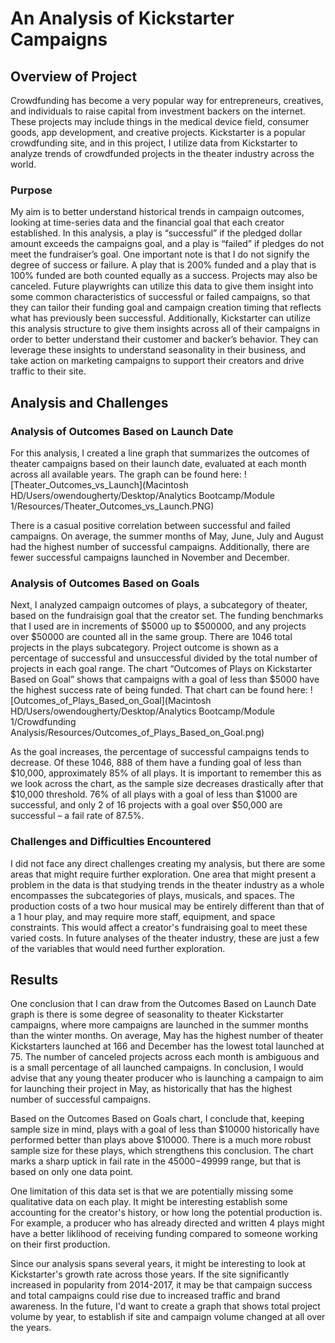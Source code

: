 # An Analysis of Kickstarter Campaigns

## Overview of Project
Crowdfunding has become a very popular way for entrepreneurs, creatives, and individuals to raise capital from investment backers on the internet. These projects may include things in the medical device field, consumer goods, app development, and creative projects. Kickstarter is a popular crowdfunding site, and in this project, I utilize data from Kickstarter to analyze trends of crowdfunded projects in the theater industry across the world.
### Purpose
My aim is to better understand historical trends in campaign outcomes, looking at time-series data and the financial goal that each creator established. In this analysis, a play is “successful” if the pledged dollar amount exceeds the campaigns goal, and a play is “failed” if pledges do not meet the fundraiser’s goal. One important note is that I do not signify the degree of success or failure. A play that is 200% funded and a play that is 100% funded are both counted equally as a success. Projects may also be canceled. Future playwrights can utilize this data to give them insight into some common characteristics of successful or failed campaigns, so that they can tailor their funding goal and campaign creation timing that reflects what has previously been successful. Additionally, Kickstarter can utilize this analysis structure to give them insights across all of their campaigns in order to better understand their customer and backer’s behavior. They can leverage these insights to understand seasonality in their business, and take action on marketing campaigns to support their creators and drive traffic to their site.  
## Analysis and Challenges


### Analysis of Outcomes Based on Launch Date

For this analysis, I created a line graph that summarizes the outcomes of theater campaigns based on their launch date, evaluated at each month across all available years. The graph can be found here: ![Theater_Outcomes_vs_Launch](Macintosh HD/Users/owendougherty/Desktop/Analytics Bootcamp/Module 1/Resources/Theater_Outcomes_vs_Launch.PNG)

There is a casual positive correlation between successful and failed campaigns. On average, the summer months of May, June, July and August had the highest number of successful campaigns. Additionally, there are fewer successful campaigns launched in November and December.

### Analysis of Outcomes Based on Goals
Next, I analyzed campaign outcomes of plays, a subcategory of theater, based on the fundraisign goal that the creator set. The funding benchmarks that I used are in increments of $5000 up to $500000, and any projects over $50000 are counted all in the same group. There are 1046 total projects in the plays subcategory. Project outcome is shown as a percentage of successful and unsuccessful divided by the total number of projects in each goal range. The chart “Outcomes of Plays on Kickstarter Based on Goal” shows that campaigns with a goal of less than $5000 have the highest success rate of being funded. That chart can be found here: ![Outcomes_of_Plays_Based_on_Goal](Macintosh HD/Users/owendougherty/Desktop/Analytics Bootcamp/Module 1/Crowdfunding Analysis/Resources/Outcomes_of_Plays_Based_on_Goal.png) 

As the goal increases, the percentage of successful campaigns tends to decrease. Of these 1046, 888 of them have a funding goal of less than $10,000, approximately 85% of all plays. It is important to remember this as we look across the chart, as the sample size decreases drastically after that $10,000 threshold. 76% of all plays with a goal of less than $1000 are successful, and only 2 of 16 projects with a goal over $50,000 are successful – a fail rate of 87.5%. 

### Challenges and Difficulties Encountered
I did not face any direct challenges creating my analysis, but there are some areas that might require further exploration. One area that might present a problem in the data is that studying trends in the theater industry as a whole encompasses the subcategories of plays, musicals, and spaces. The production costs of a two hour musical may be entirely different than that of a 1 hour play, and may require more staff, equipment, and space constraints. This would affect a creator's fundraising goal to meet these varied costs. In future analyses of the theater industry, these are just a few of the variables that would need further exploration.

## Results

One conclusion that I can draw from the Outcomes Based on Launch Date graph is there is some degree of seasonality to theater Kickstarter campaigns, where more campaigns are launched in the summer months than the winter months. On average, May has the highest number of theater Kickstarters launched at 166 and December has the lowest total launched at 75. The number of canceled projects across each month is ambiguous and is a small percentage of all launched campaigns. In conclusion, I would advise that any young theater producer who is launching a campaign to aim for launching their project in May, as historically that has the highest number of successful campaigns. 

Based on the Outcomes Based on Goals chart, I conclude that, keeping sample size in mind, plays with a goal of less than $10000 historically have performed better than plays above $10000. There is a much more robust sample size for these plays, which strengthens this conclusion. The chart marks a sharp uptick in fail rate in the $45000-$49999 range, but that is based on only one data point. 

One limitation of this data set is that we are potentially missing some qualitative data on each play. It might be interesting establish some accounting for the creator's history, or how long the potential production is. For example, a producer who has already directed and written 4 plays might have a better liklihood of receiving funding compared to someone working on their first production. 

Since our analysis spans several years, it might be interesting to look at Kickstarter's growth rate across those years. If the site significantly increased in popularity from 2014-2017, it may be that campaign success and total campaigns could rise due to increased traffic and brand awareness. In the future, I'd want to create a graph that shows total project volume by year, to establish if site and campaign volume changed at all over the years. 
